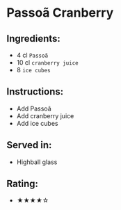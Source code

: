 # Passoã Cranberry

## Ingredients:
- 4 cl `Passoã`
- 10 cl `cranberry juice`
- 8 `ice cubes`

## Instructions:
- Add Passoã
- Add cranberry juice
- Add ice cubes

## Served in:
- Highball glass

## Rating:
- ★★★★☆